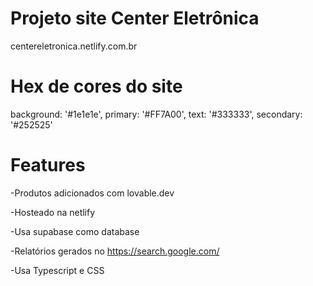 # Projeto site Center Eletrônica

centereletronica.netlify.com.br

# Hex de cores do site
 background: '#1e1e1e',
 primary: '#FF7A00',
 text: '#333333',
 secondary: '#252525'

# Features

-Produtos adicionados com lovable.dev

-Hosteado na netlify

-Usa supabase como database

-Relatórios gerados no https://search.google.com/

-Usa Typescript e CSS

